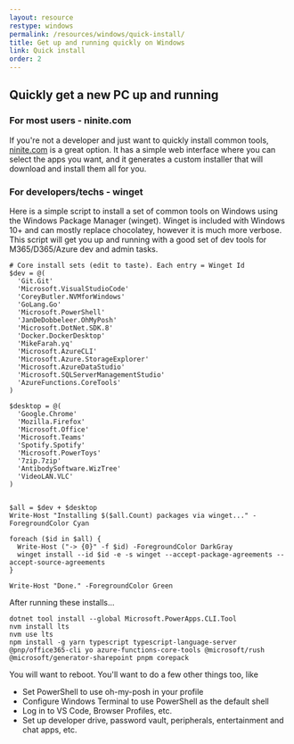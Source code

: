 ```yaml
---
layout: resource
restype: windows
permalink: /resources/windows/quick-install/
title: Get up and running quickly on Windows
link: Quick install
order: 2
---
```


## Quickly get a new PC up and running

### For most users - ninite.com

If you're not a developer and just want to quickly install common tools, [ninite.com](https://ninite.com/) is a great option. It has a simple web interface where you can select the apps you want, and it generates a custom installer that will download and install them all for you.

### For developers/techs - winget

Here is a simple script to install a set of common tools on Windows using the Windows Package Manager (winget). Winget is included with Windows 10+ and can mostly replace chocolatey, however it is much more verbose. This script will get you up and running with a good set of dev tools for M365/D365/Azure dev and admin tasks.

```pwsh
# Core install sets (edit to taste). Each entry = Winget Id
$dev = @(
  'Git.Git'
  'Microsoft.VisualStudioCode'
  'CoreyButler.NVMforWindows'
  'GoLang.Go'
  'Microsoft.PowerShell'
  'JanDeDobbeleer.OhMyPosh'
  'Microsoft.DotNet.SDK.8'
  'Docker.DockerDesktop'
  'MikeFarah.yq'
  'Microsoft.AzureCLI'
  'Microsoft.Azure.StorageExplorer'
  'Microsoft.AzureDataStudio'
  'Microsoft.SQLServerManagementStudio'
  'AzureFunctions.CoreTools'
)

$desktop = @(
  'Google.Chrome'
  'Mozilla.Firefox'
  'Microsoft.Office'
  'Microsoft.Teams'
  'Spotify.Spotify'
  'Microsoft.PowerToys'
  '7zip.7zip'
  'AntibodySoftware.WizTree'
  'VideoLAN.VLC'
)


$all = $dev + $desktop  
Write-Host "Installing $($all.Count) packages via winget..." -ForegroundColor Cyan

foreach ($id in $all) {
  Write-Host ("-> {0}" -f $id) -ForegroundColor DarkGray
  winget install --id $id -e -s winget --accept-package-agreements --accept-source-agreements
}

Write-Host "Done." -ForegroundColor Green
```

After running these installs...

```pwsh
dotnet tool install --global Microsoft.PowerApps.CLI.Tool
nvm install lts
nvm use lts
npm install -g yarn typescript typescript-language-server @pnp/office365-cli yo azure-functions-core-tools @microsoft/rush @microsoft/generator-sharepoint pnpm corepack
```

You will want to reboot. You'll want to do a few other things too, like

- Set PowerShell to use oh-my-posh in your profile
- Configure Windows Terminal to use PowerShell as the default shell
- Log in to VS Code, Browser Profiles, etc.
- Set up developer drive, password vault, peripherals, entertainment and chat apps, etc.
